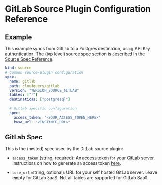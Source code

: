 # GitLab Source Plugin Configuration Reference

## Example

This example syncs from GitLab to a Postgres destination, using API Key authentication. The (top level) source spec section is described in the [Source Spec Reference](https://www.cloudquery.io/docs/reference/source-spec).

```yaml
kind: source
# Common source-plugin configuration
spec:
  name: gitlab
  path: cloudquery/gitlab
  version: "VERSION_SOURCE_GITLAB"
  tables: ["*"]
  destinations: ["postgresql"]
  
  # Gitlab specific configuration
  spec:
    access_token: "<YOUR_ACCESS_TOKEN_HERE>"
    base_url: "<INSTANCE_URL>"

```

## GitLab Spec

This is the (nested) spec used by the GitLab source plugin:

- `access_token` (string, required):
  An access token for your GitLab server. Instructions on how to generate an access token [here](https://docs.gitlab.com/ee/user/profile/personal_access_tokens.html#create-a-personal-access-token).

- `base_url` (string, optional):
  URL for your self hosted GitLab server. Leave empty for GitLab SaaS. Not all tables are supported for GitLab SaaS.